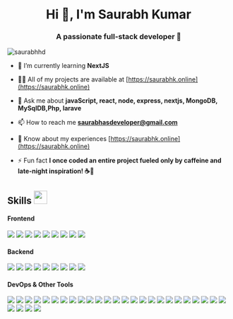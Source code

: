 <h1 align="center">Hi 👋, I'm Saurabh Kumar</h1>
<h3 align="center">A passionate full-stack developer 🚀</h3>

<p align="left"> <img src="https://komarev.com/ghpvc/?username=saurabhhd&label=Profile%20views&color=0e75b6&style=flat" alt="saurabhhd" /> </p>


- 🌱 I’m currently learning **NextJS**

- 👨‍💻 All of my projects are available at [https://saurabhk.online](https://saurabhk.online)

- 💬 Ask me about **javaScript, react, node, express, nextjs, MongoDB, MySqlDB,Php, larave**

- 📫 How to reach me **saurabhasdeveloper@gmail.com**

- 📄 Know about my experiences [https://saurabhk.online](https://saurabhk.online)

- ⚡ Fun fact **I once coded an entire project fueled only by caffeine and late-night inspiration! ☕🌙**

## Skills <img src="https://media.giphy.com/media/iY8CRBdQXODJSCERIr/giphy.gif" width="30px">&nbsp; 

<h4>Frontend</h4>
<span>
  <img src="https://img.shields.io/badge/HTML5-E34F26?style=for-the-badge&logo=html5&logoColor=white">
  <img src="https://img.shields.io/badge/CSS-blue?style=for-the-badge&logo=css3&logoColor=white">
  <img src="https://img.shields.io/badge/JavaScript-yellow?style=for-the-badge&logo=javascript&logoColor=white">
  <img src="https://img.shields.io/badge/Jquery-blue?style=for-the-badge&logo=jquery&logoColor=white">
  <img src="https://img.shields.io/badge/Bootstrap-darkblue?style=for-the-badge&logo=bootstrap&logoColor=white">
  <img src="https://img.shields.io/badge/Tailwind_Css-blue?style=for-the-badge&logo=tailwindcss&logoColor=white">
  <img src="https://img.shields.io/badge/React.Js-blue?style=for-the-badge&logo=react&logoColor=white">
  <img src="https://img.shields.io/badge/Redux-purple?style=for-the-badge&logo=redux&logoColor=white">
  <img src="https://img.shields.io/badge/Ant_Design-blue?style=for-the-badge&logo=antdesign&logoColor=white">
</span>

<h4>Backend</h4>
<span>
 <img src="https://img.shields.io/badge/HTML5-E34F26?style=for-the-badge&logo=html5&logoColor=white">
  <img src="https://img.shields.io/badge/CSS3-1572B6?style=for-the-badge&logo=css3&logoColor=white">
  <img src="https://img.shields.io/badge/JavaScript-yellow?style=for-the-badge&logo=javascript&logoColor=white">
  <img src="https://img.shields.io/badge/Jquery-0769AD?style=for-the-badge&logo=jquery&logoColor=white">
  <img src="https://img.shields.io/badge/Bootstrap-563D7C?style=for-the-badge&logo=bootstrap&logoColor=white">
  <img src="https://img.shields.io/badge/Tailwind_CSS-38B2AC?style=for-the-badge&logo=tailwind-css&logoColor=white">
  <img src="https://img.shields.io/badge/React-61DAFB?style=for-the-badge&logo=react&logoColor=white">
  <img src="https://img.shields.io/badge/Redux-764ABC?style=for-the-badge&logo=redux&logoColor=white">
  <img src="https://img.shields.io/badge/Ant_Design-0170FE?style=for-the-badge&logo=ant-design&logoColor=white">
</span>


<h4>DevOps & Other Tools</h4>
<span>
  <img src="https://img.shields.io/badge/Git-F05032?style=for-the-badge&logo=git&logoColor=white">
  <img src="https://img.shields.io/badge/Github-181717?style=for-the-badge&logo=github&logoColor=white">
  <img src="https://img.shields.io/badge/Postman-FF6C37?style=for-the-badge&logo=postman&logoColor=white">
  <img src="https://img.shields.io/badge/Cloud_Flare-F38020?style=for-the-badge&logo=cloudflare&logoColor=white">
  <img src="https://img.shields.io/badge/Visual_Studio_Code-007ACC?style=for-the-badge&logo=visualstudiocode&logoColor=white">
  <img src="https://img.shields.io/badge/Ubuntu-E95420?style=for-the-badge&logo=ubuntu&logoColor=white">
  <img src="https://img.shields.io/badge/Filezilla-BF0000?style=for-the-badge&logo=filezilla&logoColor=white">
  <img src="https://img.shields.io/badge/Putty-00ADEF?style=for-the-badge&logo=putty&logoColor=white">
  <img src="https://img.shields.io/badge/AWS-232F3E?style=for-the-badge&logo=amazonaws&logoColor=white">
  <img src="https://img.shields.io/badge/Docker-2496ED?style=for-the-badge&logo=docker&logoColor=white">
  <img src="https://img.shields.io/badge/Jira-0052CC?style=for-the-badge&logo=jira&logoColor=white">
  <img src="https://img.shields.io/badge/Zoho-F89820?style=for-the-badge&logo=zoho&logoColor=white">
  <img src="https://img.shields.io/badge/Firebase-FFCA28?style=for-the-badge&logo=firebase&logoColor=black">
  <img src="https://img.shields.io/badge/Cloudinary-FFA500?style=for-the-badge&logo=cloudinary&logoColor=white">
  <img src="https://img.shields.io/badge/Apache-D22128?style=for-the-badge&logo=apache&logoColor=white">
  <img src="https://img.shields.io/badge/Nginx-009639?style=for-the-badge&logo=nginx&logoColor=white">
  <img src="https://img.shields.io/badge/Slack-4A154B?style=for-the-badge&logo=slack&logoColor=white">
  <img src="https://img.shields.io/badge/Trello-0079BF?style=for-the-badge&logo=trello&logoColor=white">
  <img src="https://img.shields.io/badge/Asana-273849?style=for-the-badge&logo=asana&logoColor=white">
  <img src="https://img.shields.io/badge/GitLab-FCA121?style=for-the-badge&logo=gitlab&logoColor=white">
  <img src="https://img.shields.io/badge/Sentry-362D59?style=for-the-badge&logo=sentry&logoColor=white">
  <img src="https://img.shields.io/badge/New_Relic-008C99?style=for-the-badge&logo=newrelic&logoColor=white">
  <img src="https://img.shields.io/badge/Puppet-FFAE1A?style=for-the-badge&logo=puppet&logoColor=white">
  <img src="https://img.shields.io/badge/AWS_Lambda-FF9900?style=for-the-badge&logo=amazonaws&logoColor=white">
  <img src="https://img.shields.io/badge/Linux-FCC624?style=for-the-badge&logo=linux&logoColor=black">
  <img src="https://img.shields.io/badge/Server-000000?style=for-the-badge&logo=serverfault&logoColor=white">
  <img src="https://img.shields.io/badge/Hosting-008272?style=for-the-badge&logo=hostinger&logoColor=white">
  <img src="https://img.shields.io/badge/Netlify-00C7B7?style=for-the-badge&logo=netlify&logoColor=white">
  <img src="https://img.shields.io/badge/Vercel-000000?style=for-the-badge&logo=vercel&logoColor=white">
</span>

